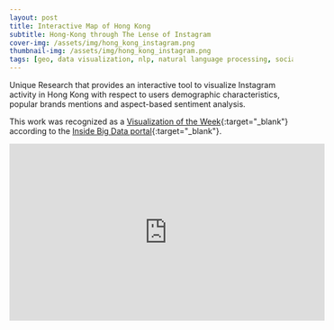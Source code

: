 ```yaml
---
layout: post
title: Interactive Map of Hong Kong
subtitle: Hong-Kong through The Lense of Instagram
cover-img: /assets/img/hong_kong_instagram.png
thumbnail-img: /assets/img/hong_kong_instagram.png
tags: [geo, data visualization, nlp, natural language processing, social networks analytics, leaflet.js, leaflet]
---
```


Unique Research that provides an interactive tool to visualize Instagram activity
in Hong Kong with respect to users demographic characteristics, popular brands mentions 
and aspect-based sentiment analysis.


This work was recognized as a [Visualization of the Week](https://insidebigdata.com/2016/02/03/visualization-of-the-week-hong-kong-social-media-data-map/){:target="_blank"}
according to the [Inside Big Data portal](https://insidebigdata.com/){:target="_blank"}.


<div id="html2">
    <iframe width="560" height="315" src="https://indatalabs.com/discover-hong-kong-through-the-lense-of-instagram"
    frameborder="0"
    allow="accelerometer; autoplay; encrypted-media; gyroscope; picture-in-picture"
    allowfullscreen>
    </iframe>
</div>
